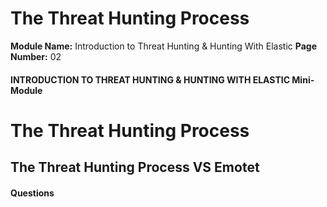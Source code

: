 <!--
 // Platform: Academy
// URL: https://academy.hackthebox.com/module/214/section/2295
// Platform Version: V1
// Module ID: 214
// Module Name: Introduction to Threat Hunting & Hunting With Elastic
// Module Difficulty: Medium
// Section ID: 2295
// Section Title: The Threat Hunting Process
// Page Title: Introduction to Threat Hunting & Hunting With Elastic
// Page Number: 02
-->

# The Threat Hunting Process

**Module Name:** Introduction to Threat Hunting & Hunting With Elastic **Page Number:** 02

#### INTRODUCTION TO THREAT HUNTING & HUNTING WITH ELASTIC Mini-Module

# The Threat Hunting Process

## The Threat Hunting Process VS Emotet

#### Questions

####